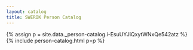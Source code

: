 ```yaml
---
layout: catalog
title: SWERIK Person Catalog
---
```

{% assign p = site.data._person-catalog.i-EsuUYJiQxytWNxQe542atz %}
{% include person-catalog.html p=p %}

